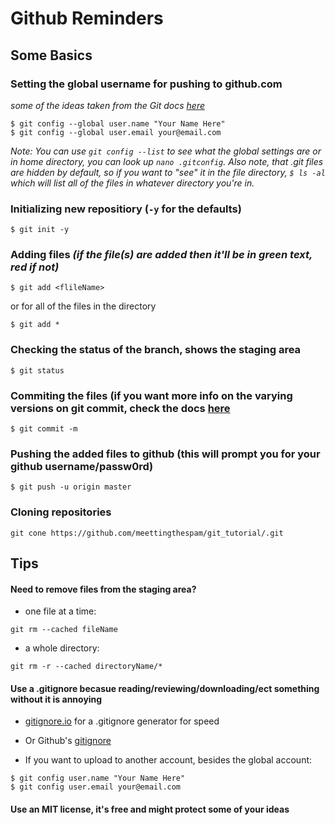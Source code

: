 # Github Reminders

## Some Basics

### Setting the global username for pushing to github.com
*some of the ideas taken from the Git docs [here](https://git-scm.com/book/en/v2/Getting-Started-First-Time-Git-Setup)*

```
$ git config --global user.name "Your Name Here"
$ git config --global user.email your@email.com
```

*Note:
You can use `git config --list` to see what the global settings are
or in home directory, you can look up `nano .gitconfig`. Also note, that .git
files are hidden by default, so if you want to "see" it in the file directory, 
`$ ls -al` which will list all of the files in whatever directory you're in.*


### Initializing new repositiory (`-y` for the defaults)

```
$ git init -y

```

### Adding files *(if the file(s) are added then it'll be in green text, red if not)*

```
$ git add <flileName>
```
or for all of the files in the directory
```
$ git add *
```



### Checking the status of the branch, shows the staging area

```
$ git status 
```

### Commiting the files (if you want more info on the varying versions on git commit, check the docs [here](https://git-scm.com/docs/git-commit#git-commit--a)

```
$ git commit -m
```

### Pushing the added files to github (this will prompt you for your github username/passw0rd)
```
$ git push -u origin master
```

### Cloning repositories
```
git cone https://github.com/meettingthespam/git_tutorial/.git
```

## Tips


#### Need to remove files from the staging area?

* one file at a time:
```
git rm --cached fileName
```

* a whole directory:

```
git rm -r --cached directoryName/*
```


#### Use a .gitignore becasue reading/reviewing/downloading/ect something without it is annoying
* [gitignore.io](https://www.gitignore.io) for a .gitignore generator for speed
* Or Github's [gitignore](https://github.com/github/gitignore)

* If you want to upload to another account, besides the global account:
```
$ git config user.name "Your Name Here"
$ git config user.email your@email.com
```
#### Use an MIT license, it's free and might protect some of your ideas
